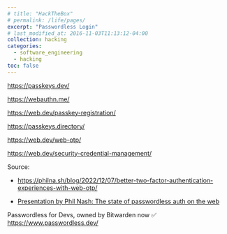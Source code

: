 ```yaml
---
# title: "HackTheBox"
# permalink: /life/pages/
excerpt: "Passwordless Login"
# last_modified_at: 2016-11-03T11:13:12-04:00
collection: hacking
categories:
  - software_engineering
  - hacking
toc: false
---
```


<https://passkeys.dev/>

<https://webauthn.me/>

<https://web.dev/passkey-registration/>

<https://passkeys.directory/>

<https://web.dev/web-otp/>


<https://web.dev/security-credential-management/>

Source: 
- <https://philna.sh/blog/2022/12/07/better-two-factor-authentication-experiences-with-web-otp/>

- [Presentation by Phil Nash: The state of passwordless auth on the web](https://www.slideshare.net/PhilNash4/the-state-of-passwordless-auth-on-the-web-256910360)


Passwordless for Devs, owned by Bitwarden now ✅
<https://www.passwordless.dev/>
